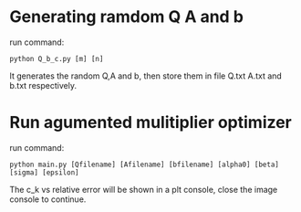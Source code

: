 # Generating ramdom Q A and b
run command:
    
    python Q_b_c.py [m] [n]

It generates the random Q,A and b, then store them in file Q.txt A.txt and b.txt respectively.

# Run agumented mulitiplier optimizer
run command:

    python main.py [Qfilename] [Afilename] [bfilename] [alpha0] [beta] [sigma] [epsilon]

The c_k vs relative error will be shown in a plt console, close the image console to continue.

